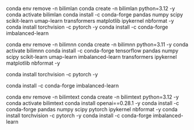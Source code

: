 conda env remove -n bilimlan
conda create -n bilimlan python=3.12 -y 
conda activate bilimlan
conda install -c conda-forge pandas numpy scipy scikit-learn umap-learn transformers matplotlib ipykernel nbformat -y 
conda install torchvision -c pytorch -y 
conda install -c conda-forge imbalanced-learn


conda env remove -n bilimnn
conda create -n bilimnn python=3.11 -y 
conda activate bilimnn
conda install -c conda-forge tensorflow pandas numpy scipy scikit-learn umap-learn imbalanced-learn transformers ipykernel matplotlib nbformat -y 


conda install torchvision -c pytorch -y 






conda install -c conda-forge imbalanced-learn


conda env remove -n bilimtext
conda create -n bilimtext python=3.12 -y 
conda activate bilimtext
conda install openai==0.28.1 -y
conda install -c conda-forge pandas numpy scipy pytorch ipykernel nbformat -y 
conda install torchvision -c pytorch -y 
conda install -c conda-forge imbalanced-learn